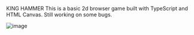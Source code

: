 KING HAMMER
This is a basic 2d browser game built with TypeScript and HTML Canvas. Still working on some bugs.

![image](https://github.com/kamiri-charles/king-hammer/assets/78848071/c0e19908-0e67-4f8b-bc72-33615d5202a8)
